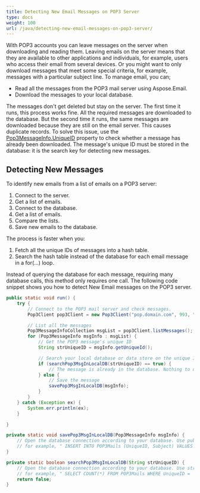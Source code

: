 ```yaml
---
title: Detecting New Email Messages on POP3 Server
type: docs
weight: 100
url: /java/detecting-new-email-messages-on-pop3-server/
---
```



With POP3 accounts you can leave messages on the server when downloading and reading them. Leaving emails on the server means that they are available to other applications and individuals, for example, users who access their email from several devices. Or you might want to only download messages that meet some special criteria, for example, messages with a particular subject line. To manage email, you can;

- Read all the messages from the POP3 mail server using Aspose.Email.
- Download the messages to your local database.

The messages don't get deleted but stay on the server. The first time it runs, this process works fine. All the required messages are downloaded to the database. But the second time it runs, the same messages are downloaded because they are still on the email server. This causes duplicate records. To solve this issue, use the [Pop3MessageInfo.UniqueID](https://reference.aspose.com/email/java/com.aspose.email/Pop3MessageInfo#getUniqueId\(\)) property to check whether a message has already been downloaded. The message's unique ID must be stored in the database: it is the search key for detecting new messages.
## **Detecting New Messages**
To identify new emails from a list of emails on a POP3 server:

1. Connect to the server.
1. Get a list of emails.
1. Connect to the database.
1. Get a list of emails.
1. Compare the lists.
1. Save new emails to the database.

The process is faster when you:

1. Fetch all the unique IDs of messages into a hash table.
1. Search the hash table instead of the database for each email message in a for(…) loop.

Instead of querying the database for each message, requiring many database calls, this method only requires one call. The following code snippet shows you how to detect New Email messages on the POP3 server.



~~~Java
public static void run() {
    try {
        // Connect to the POP3 mail server and check messages.
        Pop3Client pop3Client = new Pop3Client("pop.domain.com", 993, "username", "password");

        // List all the messages
        Pop3MessageInfoCollection msgList = pop3Client.listMessages();
        for (Pop3MessageInfo msgInfo : msgList) {
            // Get the POP3 message's unique ID
            String strUniqueID = msgInfo.getUniqueId();

            // Search your local database or data store on the unique ID. If a match is found, that means it's already downloaded. Otherwise download and save it.
            if (searchPop3MsgInLocalDB(strUniqueID) == true) {
                // The message is already in the database. Nothing to do with this message. Go to next message.
            } else {
                // Save the message
                savePop3MsgInLocalDB(msgInfo);
            }
        }
    } catch (Exception ex) {
        System.err.println(ex);
    }

}

private static void savePop3MsgInLocalDB(Pop3MessageInfo msgInfo) {
    // Open the database connection according to your database. Use public properties (for example msgInfo.Subject) and store in database,
    // for example, " INSERT INTO POP3Mails (UniqueID, Subject) VALUES ('" + msgInfo.UniqueID + "' , '" + msgInfo.Subject + "') and Run the query to store in database.
}

private static boolean searchPop3MsgInLocalDB(String strUniqueID) {
    // Open the database connection according to your database. Use strUniqueID in the search query to find existing records,
    // for example, " SELECT COUNT(*) FROM POP3Mails WHERE UniqueID = '" + strUniqueID + "' Run the query, return true if count == 1. Return false if count == 0.
    return false;
}
~~~
